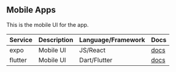 ## Mobile Apps

This is the mobile UI for the app.

| Service | Description       | Language/Framework | Docs                                  |
|---------|-------------------|--------------------|---------------------------------------|
| expo    | Mobile UI         | JS/React           | [docs](./expo/README.md)              |
| flutter | Mobile UI         | Dart/Flutter       | [docs](./flutter/shortlink/README.md) |

